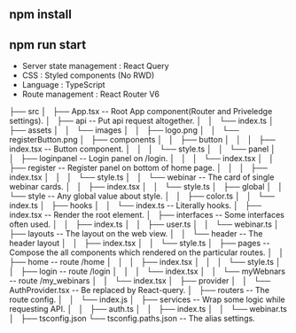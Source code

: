 ## npm install

## npm run start

-   Server state management : React Query
-   CSS : Styled components (No RWD)
-   Language : TypeScript
-   Route management : React Router V6

├── src
│   ├── App.tsx -- Root App component(Router and Priveledge settings).
│   ├── api -- Put api request altogether.
│   │   └── index.ts
│   ├── assets
│   │   └── images
│   │   ├── logo.png
│   │   └── registerButton.png
│   ├── components
│   │   ├── button
│   │   │   ├── index.tsx -- Button component.
│   │   │   └── style.ts
│   │   └── panel
│   │   ├── loginpanel -- Login panel on /login.
│   │   │   └── index.tsx
│   │   ├── register -- Register panel on bottom of home page.
│   │   │   ├── index.tsx
│   │   │   └── style.ts
│   │   └── webinar -- The card of single webinar cards.
│   │   ├── index.tsx
│   │   └── style.ts
│   ├── global
│   │   └── style -- Any global value about style.
│   │   ├── color.ts
│   │   └── index.ts
│   ├── hooks
│   │   └── index.ts -- Literally hooks.
│   ├── index.tsx -- Render the root element.
│   ├── interfaces -- Some interfaces often used.
│   │   ├── index.ts
│   │   ├── user.ts
│   │   └── webinar.ts
│   ├── layouts -- The layout on the web view.
│   │   └── header -- The header layout
│   │   ├── index.tsx
│   │   └── style.ts
│   ├── pages -- Compose the all components which rendered on the particular routes.
│   │   ├── home -- route /home
│   │   │   ├── index.tsx
│   │   │   └── style.ts
│   │   ├── login -- route /login
│   │   │   └── index.tsx
│   │   └── myWebnars -- route /my_webinars
│   │   └── index.tsx
│   ├── provider
│   │   └── AuthProvider.tsx -- Be replaced by React-query.
│   ├── routers -- The route config.
│   │   └── index.js
│   ├── services -- Wrap some logic while requesting API.
│   │   ├── auth.ts
│   │   ├── index.ts
│   │   └── webinar.ts
│  
├── tsconfig.json
└── tsconfig.paths.json -- The alias settings.

